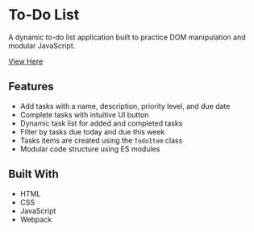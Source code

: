 # To-Do List

A dynamic to-do list application built to practice DOM manipulation and modular JavaScript.

[View Here](https://collin-garrison.github.io/todo-list/)

## Features

- Add tasks with a name, description, priority level, and due date
- Complete tasks with intuitive UI button
- Dynamic task list for added and completed tasks
- Filter by tasks due today and due this week
- Tasks items are created using the `TodoItem` class
- Modular code structure using ES modules

## Built With

- HTML
- CSS
- JavaScript
- Webpack
